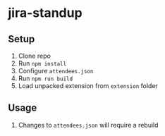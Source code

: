 # jira-standup

## Setup
1. Clone repo
2. Run `npm install`
3. Configure `attendees.json`
4. Run `npm run build`
5. Load unpacked extension from `extension` folder

## Usage
1. Changes to `attendees.json` will require a rebuild